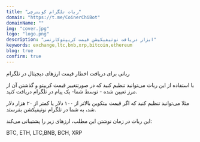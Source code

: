 ```yaml
---
title: "ربات تلگرام کوینرچی"
domain: "https://t.me/CoinerChiBot"
domainName: ""
img: "cover.jpg"
logo: "logo.png"
description: "ابزار دریافت نوتیفیکیشن قیمت کریپتوکارنسی"
keywords: exchange,ltc,bnb,xrp,bitcoin,ethereum
blog: true
confirm: true
---
```


رباتی برای دریافت اخطار قیمت ارزهای دیجیتال در تلگرام

با استفاده از این ربات می‌توانید تنظیم کنید که در صورتتغییر قیمت کریپتو و گذشتن آن از مرز تعیین شده - توسط شما- یک پیام در تلگرام دریافت کنید.

مثلا می‌توانید تنظیم کنید که اگر قیمت بیتکوین بالاتر از ۱۰۰ دلار یا کمتر از ۲۰ هزار دلار شد، به شما در تلگرام نوتیفیکشن بفرستد.

این ربات در زمان نوشتن این مطلب، ارزهای زیر را پشتیبانی می‌کند:

BTC, ETH, LTC,BNB, BCH, XRP
